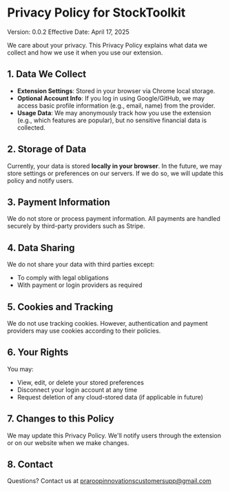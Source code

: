 # Privacy Policy for StockToolkit

Version: 0.0.2
Effective Date: April 17, 2025

We care about your privacy. This Privacy Policy explains what data we collect and how we use it when you use our
extension.

## 1. Data We Collect

- **Extension Settings**: Stored in your browser via Chrome local storage.
- **Optional Account Info**: If you log in using Google/GitHub, we may access basic profile information (e.g.,
email, name) from the provider.
- **Usage Data**: We may anonymously track how you use the extension (e.g., which features are popular), but no
sensitive financial data is collected.

## 2. Storage of Data

Currently, your data is stored **locally in your browser**. In the future, we may store settings or preferences on our
servers. If we do so, we will update this policy and notify users.

## 3. Payment Information

We do not store or process payment information. All payments are handled securely by third-party providers such as
Stripe.

## 4. Data Sharing

We do not share your data with third parties except:
- To comply with legal obligations
- With payment or login providers as required

## 5. Cookies and Tracking

We do not use tracking cookies. However, authentication and payment providers may use cookies according to their
policies.

## 6. Your Rights

You may:
- View, edit, or delete your stored preferences
- Disconnect your login account at any time
- Request deletion of any cloud-stored data (if applicable in future)

## 7. Changes to this Policy

We may update this Privacy Policy. We'll notify users through the extension or on our website when we make changes.

## 8. Contact

Questions? Contact us at praroopinnovationscustomersupp@gmail.com